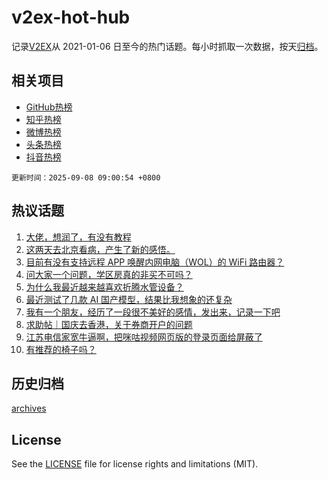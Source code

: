 # v2ex-hot-hub

 记录[V2EX](https://www.v2ex.com/)从 2021-01-06 日至今的热门话题。每小时抓取一次数据，按天[归档](archives)。
 
 ## 相关项目

- [GitHub热榜](https://github.com/lonnyzhang423/github-hot-hub)
- [知乎热榜](https://github.com/lonnyzhang423/zhihu-hot-hub)
- [微博热榜](https://github.com/lonnyzhang423/weibo-hot-hub)
- [头条热榜](https://github.com/lonnyzhang423/toutiao-hot-hub)
- [抖音热榜](https://github.com/lonnyzhang423/douyin-hot-hub)


 `更新时间：2025-09-08 09:00:54 +0800`

## 热议话题

1. [大佬，想润了，有没有教程](https://www.v2ex.com/t/1157609)
1. [这两天去北京看病，产生了新的感悟。](https://www.v2ex.com/t/1157582)
1. [目前有没有支持远程 APP 唤醒内网电脑（WOL）的 WiFi 路由器？](https://www.v2ex.com/t/1157637)
1. [问大家一个问题，学区房真的非买不可吗？](https://www.v2ex.com/t/1157658)
1. [为什么我最近越来越喜欢折腾水管设备？](https://www.v2ex.com/t/1157581)
1. [最近测试了几款 AI 国产模型，结果比我想象的还复杂](https://www.v2ex.com/t/1157569)
1. [我有一个朋友，经历了一段很不美好的感情，发出来，记录一下吧](https://www.v2ex.com/t/1157653)
1. [求助帖｜国庆去香港，关于券商开户的问题](https://www.v2ex.com/t/1157606)
1. [江苏电信家宽牛逼啊，把咪咕视频网页版的登录页面给屏蔽了](https://www.v2ex.com/t/1157579)
1. [有推荐的椅子吗？](https://www.v2ex.com/t/1157567)

## 历史归档

[archives](archives)

## License

See the [LICENSE](LICENSE) file for license rights and limitations (MIT).
